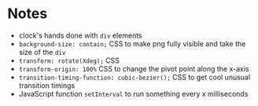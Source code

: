 # Notes

- clock's hands done with `div` elements
- `background-size: contain;` CSS to make png fully visible and take the size of the `div`
- `transform: rotate(Xdeg);` CSS
- `transform-origin: 100%` CSS to change the pivot point along the x-axis
- `transition-timing-function: cubic-bezier();` CSS to get cool unusual transition timings
- JavaScript function `setInterval` to run something every x milliseconds





